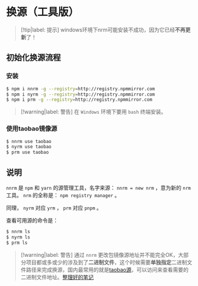 # 换源（工具版）

> [!tip|label: 提示]
> windows环境下nrm可能安装不成功，因为它已经**不再更新**了！

## 初始化换源流程

### 安装

```bash
$ npm i nnrm -g --registry=http://registry.npmmirror.com
$ npm i nyrm -g --registry=http://registry.npmmirror.com
$ npm i prm -g --registry=http://registry.npmmirror.com
```

> [!warning|label: 警告]
> 在 `Windows` 环境下要用 `bash` 终端安装。

### 使用taobao镜像源

```bash
$ nnrm use taobao
$ nyrm use taobao
$ prm use taobao
```

## 说明

`nnrm` 是 `npm` 和 `yarn` 的源管理工具，名字来源： `nnrm = new nrm` ，意为新的 `nrm` 工具。 `nrm` 的全称是： `npm registry manager` 。

同理， `nyrm` 对应 `yrm` ， `prm` 对应 `pnpm` 。

查看可用源的命令是：

```bash
$ nnrm ls
$ nyrm ls
$ prm ls
```

> [!warning|label: 警告]
> 通过 `nnrm` 更改包镜像源地址并不能完全OK，大部分项目都或多或少的涉及到了**二进制文件**，这个时候需要**单独指定**二进制文件路径来完成换源，国内最常用的就是[taobao源](https://npmmirror.com/mirrors)，可以访问来查看需要的二进制文件地址。[整理好的笔记](registry_config.md)
